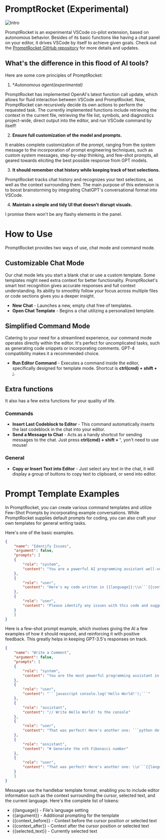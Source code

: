 # PromptRocket (Experimental)

![Intro](https://i.imgur.com/ekNiaey.gif, "Intro")

PromptRocket is an experimental VSCode co-pilot extension, based on autonomous behavior. Besides of its basic functions like having a chat panel on your editor, it drives VSCode by itself to achieve given goals. 
Check out the [PromptRocket GitHub repository](https://github.com/dncc89/PromptRocket) for more details and updates.

## What's the difference in this flood of AI tools?
Here are some core principles of PromptRocket:

1. **Autonomous agent(*experimental)**

 PromptRocket has implemented OpenAI's latest function call update, which allows for fluid interaction between VSCode and PromptRocket. Now, PromptRocket can recursively decide its own actions to perform the requested task. The currently implemented functions include retrieving the context in the current file, retrieving the file list, symbols, and diagnostics project-wide, direct output into the editor, and run VSCode command by itself!


2. **Ensure full customization of the model and prompts.**

 It enables complete customization of the prompt, ranging from the system message to the incorporation of prompt engineering techniques, such as custom system messages, step-by-step thinking, and few-shot prompts, all geared towards eliciting the best possible response from GPT models.

3. **It should remember chat history while keeping track of text selections.**

PromptRocket tracks chat history and recognizes your text selections, as well as the context surrounding them. The main purpose of this extension is to boost brainstorming by integrating ChatGPT's conversational format into VSCode.

4. **Maintain a simple and tidy UI that doesn't disrupt visuals.**

I promise there won't be any flashy elements in the panel.


# How to Use
PromptRocket provides two ways of use, chat mode and command mode.

## Customizable Chat Mode 
Our chat mode lets you start a blank chat or use a custom template. Some templates might need extra context for better functionality. PromptRocket's smart text recognition gives accurate responses and full context understanding. Its ability to smoothly follow your focus across multiple files or code sections gives you a deeper insight.

- **New Chat** - Launches a new, empty chat free of templates.
- **Open Chat Template** - Begins a chat utilizing a personalized template.

## Simplified Command Mode
Catering to your need for a streamlined experience, our command mode operates directly within the editor. It's perfect for uncomplicated tasks, such as generating code snippets or incorporating comments. GPT-4 compatibility makes it a recommended choice.

- **Run Editor Command** - Executes a command inside the editor, specifically designed for template mode. 
Shortcut is **ctrl(cmd) + shift + ;**.

## Extra functions
It also has a few extra functions for your quality of life.

### Commands

- **Insert Last Codeblock to Editor** - This command automatically inserts the last codeblock in the chat into your editor.
- **Send a Message to Chat** - Acts as a handy shortcut for sending messages to the chat. Just press **ctrl(cmd) + shift + '**, yon't need to use mouse!

### General

- **Copy or Insert Text into Editor** - Just select any text in the chat, it will display a group of buttons to copy text to clipboard, or send into editor.

# Prompt Template Examples
In PromptRocket, you can create various command templates and utilize Few-Shot Prompts by incorporating example conversations. While PromptRocket supplies default prompts for coding, you can also craft your own templates for general writing tasks.

Here's one of the basic examples.
```json
{
    "name": "Identify Issues",
    "argument": false,
    "prompts": [
    {
        "role": "system",
        "content": "You are a powerful AI programming assistant well-versed in debugging code across various programming languages. Identify issues with the provided code and offer solutions."
    },
    {
        "role": "user",
        "content": "Here's my code written in {{language}}:\\n```{{context_before}}{{selected_text}}{{context_after}}```"
    },
    {
        "role": "user",
        "content": "Please identify any issues with this code and suggest how to fix them."
    }
    ]
}
```

Here is a few-shot prompt example, which involves giving the AI a few examples of how it should respond, and reinforcing it with positive feedback. This greatly helps in keeping GPT-3.5's responses on track.

```json
{
    "name": "Write a Comment",
    "argument": false,
    "prompts": [
    {
        "role": "system",
        "content": "You are the most powerful programming assistant in the world, who is expert in all programming languages and algorithms. Return a comment string about the given code."
    },
    {
        "role": "user",
        "content": "```javascript console.log('Hello World!');```"
    },
    {
        "role": "assistant",
        "content": "// Write Hello World! to the console"
    },
    {
        "role": "user",
        "content": "That was perfect! Here's another one: ```python def generate_fibonacci(n): if n <= 1: return n else: return(generate_fibonacci(n-1) + generate_fibonacci(n-2))```"
    },
    {
        "role": "assistant",
        "content": "# Generate the nth Fibonacci number"
    },
    {
        "role": "user",
        "content": "That was perfect! Here's another one: \\n```{{language}} {{context_after}}```"
    }
    ]
}
```

Messages use the handlebar template format, enabling you to include editor information such as the context surrounding the cursor, selected text, and the current language.
Here's the complete list of tokens:
- {{language}} - File's language setting
- {{argument}} - Additional prompting for the template
- {{context_before}} - Context before the cursor position or selected text
- {{context_after}} - Context after the cursor position or selected text
- {{selected_text}} - Currently selected text